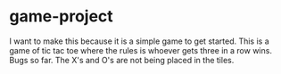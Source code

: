 # game-project
I want to make this because it is a simple game to get started. This is a game of tic tac toe where the rules is whoever gets three in a row wins.
Bugs so far. The X's and O's are not being placed in the tiles.
